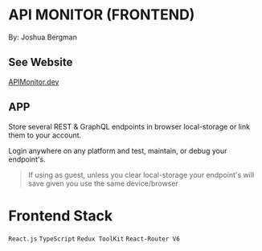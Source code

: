 # API MONITOR (FRONTEND)
By: Joshua Bergman

## See Website
[APIMonitor.dev](https://apimonitor.dev/)

## APP
Store several REST & GraphQL endpoints in browser local-storage or link them to your account.

Login anywhere on any platform and test, maintain, or debug your endpoint's.
>If using as guest, unless you clear local-storage your endpoint's will save given you use the same device/browser

# Frontend Stack
`React.js`
`TypeScript`
`Redux ToolKit`
`React-Router V6`
